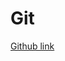 # Git

[Github link](https://github.com/CyprusInternationalUniversity/Concurrent-socket-server-Messaging-App)